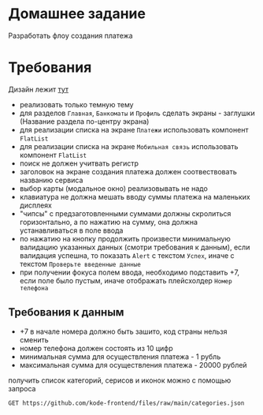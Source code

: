 # Домашнее задание

Разработать флоу создания платежа

# Требования
Дизайн лежит [тут](https://www.figma.com/file/NN9GlXCoDOAR5AFKrUAmkl/Skillbox?node-id=306%3A66674)

- реализовать только темную тему
- для разделов `Главная`, `Банкоматы` и `Профиль` сделать экраны - заглушки (Название раздела по-центру экрана)
- для реализации списка на экране `Платежи` использовать компонент `FlatList`
- для реализации списка на экране `Мобильная связь` использовать компонент `FlatList`
- поиск не должен учитвать регистр
- заголовок на экране создания платежа должен соотвествовать названию сервиса
- выбор карты (модальное окно) реализовывать не надо
- клавиатура не должна мешать вводу суммы платежа на маленьких дисплеях
- "чипсы" с предзаготовленными суммами должны скролиться горизонтально, а по нажатию на сумму, она должна устанавливаться в поле ввода
- по нажатию на кнопку продолжить произвести минимальную валидацию указанных данных (смотри требования к данным), если валидация успешна, то показать `Alert` с текстом `Успех`, иначе с текстом `Проверьте введенные данные`
- при получении фокуса полем ввода, необходимо подставить +7, если поле было пустым, иначе отображать плейсхолдер `Номер телефона`

## Требования к данным

- +7 в начале номера должно быть зашито, код страны нельзя сменить
- номер телефона должен состоять из 10 цифр
- минимальная сумма для осуществления платежа - 1 рубль
- максимальная сумма для осуществления платежа - 20000 рублей

получить список категорий, серисов и иконок можно с помощью запроса

`GET https://github.com/kode-frontend/files/raw/main/categories.json`